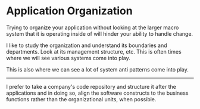 # Application Organization

Trying to organize your application without looking at the larger macro system that it is operating inside of will hinder your ability to handle change.

I like to study the organization and understand its boundaries and departments. Look at its management structure, etc. This is often times where we will see various systems come into play.

This is also where we can see a lot of system anti patterns come into play.

---

I prefer to take a company's code repository and structure it after the applications and in doing so, align the software constructs to the business functions rather than the organizational units, when possible.